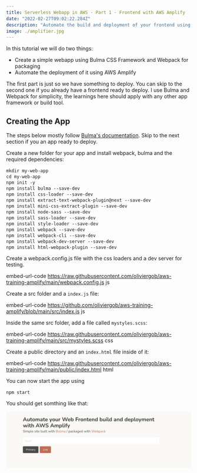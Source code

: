```yaml
---
title: Serverless Webapp in AWS - Part 1 - Frontend with AWS Amplify
date: "2022-02-27T09:02:22.284Z"
description: "Automate the build and deployment of your frontend using AWS Amplify"
image: ./amplifier.jpg
---
```


In this tutorial we will do two things:
* Create a simple webapp using Bulma CSS Framework and Webpack for packaging
* Automate the deployment of it using AWS Amplify

The first part is just so we have something to deploy. You can skip to the second one if you already have a frontend ready to deploy.
I use Bulma and Webpack for simplicity, the learnings here should apply with any other app framework or build tool.


## Creating the App
The steps below mostly follow [Bulma's documentation](https://bulma.io/documentation/customize/with-webpack/). Skip to the next section if you an app ready to deploy.

Create a new folder for your app and install webpack, bulma and the required dependencies:

```
mkdir my-web-app
cd my-web-app
npm init -y
npm install bulma --save-dev
npm install css-loader --save-dev
npm install extract-text-webpack-plugin@next --save-dev
npm install mini-css-extract-plugin --save-dev
npm install node-sass --save-dev
npm install sass-loader --save-dev
npm install style-loader --save-dev
npm install webpack --save-dev
npm install webpack-cli --save-dev
npm install webpack-dev-server --save-dev
npm install html-webpack-plugin --save-dev
```


Create a webpack.config.js file with the css loaders and a dev server for testing.

embed-url-code https://raw.githubusercontent.com/oliviergob/aws-training-amplify/main/webpack.config.js js


Create a src folder and a ```index.js``` file:

embed-url-code https://github.com/oliviergob/aws-training-amplify/blob/main/src/index.js js


Inside the same src folder, add a file called ```mystyles.scss```: 

embed-url-code https://raw.githubusercontent.com/oliviergob/aws-training-amplify/main/src/mystyles.scss css


Create a public directory and an ```index.html``` file inside of it:

embed-url-code https://raw.githubusercontent.com/oliviergob/aws-training-amplify/main/public/index.html html


You can now start the app using
```
npm start
```

You should get somthing like that:

![simple website](./simple-web-app.png "simple web site")